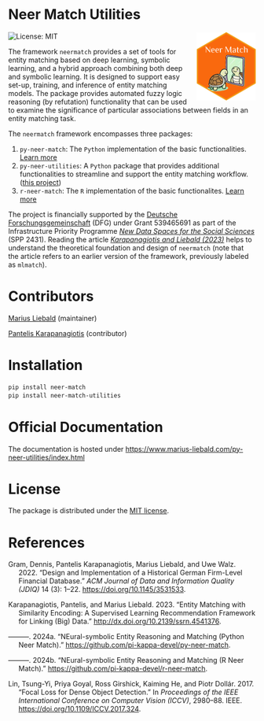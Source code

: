 # Neer Match Utilities


<a href="https://www.marius-liebald.com/py-neer-utilities/index.html" style="float:right; margin-left:10px;">
<img src="_static/img/hex-logo.png" style="height:139px !important; width:auto !important;" alt="neermatch utilities website" />
</a>

<!-- badges: start -->

![License: MIT](https://img.shields.io/badge/License-MIT-blue.svg)
<!-- badges: end -->

The framework `neermatch` provides a set of tools for entity matching
based on deep learning, symbolic learning, and a hybrid approach
combining both deep and symbolic learning. It is designed to support
easy set-up, training, and inference of entity matching models. The
package provides automated fuzzy logic reasoning (by refutation)
functionality that can be used to examine the significance of particular
associations between fields in an entity matching task.

The `neermatch` framework encompasses three packages:

1.  `py-neer-match`: The `Python` implementation of the basic
    functionalities. [Learn more](https://py-neer-match.pikappa.eu)
2.  `py-neer-utilities`: A `Python` package that provides additional
    functionalities to streamline and support the entity matching
    workflow. ([this
    project](https://www.marius-liebald.com/py-neer-utilities/index.html))
3.  `r-neer-match`: The `R` implementation of the basic functionalites.
    [Learn more](https://github.com/pi-kappa-devel/r-neer-match)

The project is financially supported by the [Deutsche
Forschungsgemeinschaft](https://www.dfg.de/de) (DFG) under Grant
539465691 as part of the Infrastructure Priority Programme [*New Data
Spaces for the Social Sciences*](https://www.new-data-spaces.de/en-us/)
(SPP 2431). Reading the article [*Karapanagiotis and Liebald
(2023)*](https://papers.ssrn.com/sol3/papers.cfm?abstract_id=4541376)
helps to understand the theoretical foundation and design of `neermatch`
(note that the article refers to an earlier version of the framework,
previously labeled as `mlmatch`).

# Contributors

[Marius Liebald](https://www.marius-liebald.de) (maintainer)

[Pantelis Karapanagiotis](https://www.pikappa.eu) (contributor)

# Installation

``` bash
pip install neer-match
pip install neer-match-utilities
```

# Official Documentation

The documentation is hosted under
<https://www.marius-liebald.com/py-neer-utilities/index.html>

# License

The package is distributed under the <a href="LICENSE.html">MIT license</a>.

# References

<div id="refs" class="references csl-bib-body hanging-indent"
entry-spacing="0">

<div id="ref-gram2022" class="csl-entry">

Gram, Dennis, Pantelis Karapanagiotis, Marius Liebald, and Uwe Walz.
2022. “Design and Implementation of a Historical German Firm-Level
Financial Database.” *ACM Journal of Data and Information Quality
(JDIQ)* 14 (3): 1–22. <https://doi.org/10.1145/3531533>.

</div>

<div id="ref-karapanagiotis2023" class="csl-entry">

Karapanagiotis, Pantelis, and Marius Liebald. 2023. “Entity Matching
with Similarity Encoding: A Supervised Learning Recommendation Framework
for Linking (Big) Data.” <http://dx.doi.org/10.2139/ssrn.4541376>.

</div>

<div id="ref-pyneermatch2024" class="csl-entry">

———. 2024a. “<span class="nocase">NEural-symbolic</span> Entity
Reasoning and Matching (Python Neer Match).”
<https://github.com/pi-kappa-devel/py-neer-match>.

</div>

<div id="ref-rneermatch2024" class="csl-entry">

———. 2024b. “<span class="nocase">NEural-symbolic</span> Entity
Reasoning and Matching (R Neer Match).”
<https://github.com/pi-kappa-devel/r-neer-match>.

</div>

<div id="ref-lin2017" class="csl-entry">

Lin, Tsung-Yi, Priya Goyal, Ross Girshick, Kaiming He, and Piotr Dollár.
2017. “Focal Loss for Dense Object Detection.” In *Proceedings of the
IEEE International Conference on Computer Vision (ICCV)*, 2980–88. IEEE.
<https://doi.org/10.1109/ICCV.2017.324>.

</div>

</div>
